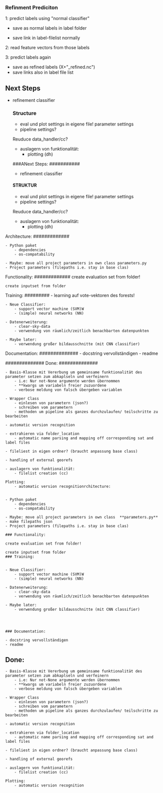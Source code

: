 ### Refinment Prediciton
1: predict labels using "normal classifier"  
  
  -  save as normal labels in label folder  
 
  - save link in label-filelist normally

2: read feature vectors from those labels

    

3: predict labels again

- save as refined labels (X+"_refined.nc")
- save links also in label file list


## Next Steps

- refinement classifier 



    ### Structure
    - eval und plot settings in eigene file! parameter settings
    - pipeline settings?
    

    Reuduce data_handler/cc?
    - auslagern von funktionalität:
        - plotting (dh)

    ###ANext Steps:
###########
    - refinement classifier 



    #### STRUKTUR
    - eval und plot settings in eigene file! parameter settings
    - pipeline settings?

    Reuduce data_handler/cc?
    - auslagern von funktionalität:
        - plotting (dh)

Architecture:
#############
    
    - Python paket
        - dependencies
        - os-compatability

    - Maybe: move all project parameters in own class parameters.py
    - Project parameters (filepaths i.e. stay in base clas)

Functionality:
#############
    create evaluation set from folder!

    create inputset from folder
Training:
#########
    - learning auf vote-vektoren des forests!

    - Neue Classifier:
        - support vector machine (SVM)W
        - (simple) neural networks (NN)

    - Datenerweiterung:
        - clear-sky-data
        - verwendung von räumlich/zeitlich benachbarten datenpunkten

    - Maybe later:
        - verwendung großer bildausschnitte (mit CNN classifier)




Documentation:
##############
    - docstring vervollständigen
    - readme



##############
Done:
##############



    - Basis-Klasse mit Vererbung um gemeinsame funktionalität des parameter setzen zum abkaplseln und verfeinern
        - i.e: Nur not-None argumente werden übernommen 
        - **kwargs um variabeln freier zuzuordene
        - verbose meldung von falsch übergeben variablen

    - Wrapper Class
        - einlesen von parametern (json?)
        - schreiben vom parametern
        - methoden um pipeline als ganzes durchzulaufen/ teilschritte zu bearbeiten
    
    - automatic version recognition

    - extrahieren via folder_location
        - automatic name parsing and mapping off corresponding sat and label files

    - fileliest in eigen ordner? (braucht anpassung base class)

    - handling of external georefs

    - auslagern von funktionalität:
        - filelist creation (cc)

    Plotting:
        - automatic version recognitionrchitecture:

    
    - Python paket
        - dependencies
        - os-compatability

    - Maybe: move all project parameters in own class  **parameters.py**
    - make filepaths json
    - Project parameters (filepaths i.e. stay in base clas)

    ### Functionality:

    create evaluation set from folder!

    create inputset from folder
    ### Training:


    - Neue Classifier:
        - support vector machine (SVM)W
        - (simple) neural networks (NN)

    - Datenerweiterung:
        - clear-sky-data
        - verwendung von räumlich/zeitlich benachbarten datenpunkten

    - Maybe later:
        - verwendung großer bildausschnitte (mit CNN classifier)




    ### Documentation:

    - docstring vervollständigen
    - readme



## Done:



    - Basis-Klasse mit Vererbung um gemeinsame funktionalität des parameter setzen zum abkaplseln und verfeinern
        - i.e: Nur not-None argumente werden übernommen 
        - **kwargs um variabeln freier zuzuordene
        - verbose meldung von falsch übergeben variablen

    - Wrapper Class
        - einlesen von parametern (json?)
        - schreiben vom parametern
        - methoden um pipeline als ganzes durchzulaufen/ teilschritte zu bearbeiten
    
    - automatic version recognition

    - extrahieren via folder_location
        - automatic name parsing and mapping off corresponding sat and label files

    - fileliest in eigen ordner? (braucht anpassung base class)

    - handling of external georefs

    - auslagern von funktionalität:
        - filelist creation (cc)

    Plotting:
        - automatic version recognition